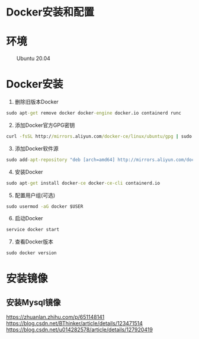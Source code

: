 # Docker安装和配置
# 环境
&emsp;&emsp;Ubuntu 20.04    

# Docker安装
1. 删除旧版本Docker
```cmd
sudo apt-get remove docker docker-engine docker.io containerd runc
```

2. 添加Docker官方GPG密钥
```cmd
curl -fsSL http://mirrors.aliyun.com/docker-ce/linux/ubuntu/gpg | sudo apt-key add -
```

3. 添加Docker软件源
```cmd
sudo add-apt-repository "deb [arch=amd64] http://mirrors.aliyun.com/docker-ce/linux/ubuntu $(lsb_release -cs) stable"
```

4. 安装Docker
```cmd
sudo apt-get install docker-ce docker-ce-cli containerd.io
```

5. 配置用户组(可选)
```cmd
sudo usermod -aG docker $USER
```

6. 启动Docker
```cmd
service docker start
```

7. 查看Docker版本
```cmd
sudo docker version
```

# 安装镜像
## 安装Mysql镜像

https://zhuanlan.zhihu.com/p/651148141
https://blog.csdn.net/BThinker/article/details/123471514
https://blog.csdn.net/u014282578/article/details/127920419